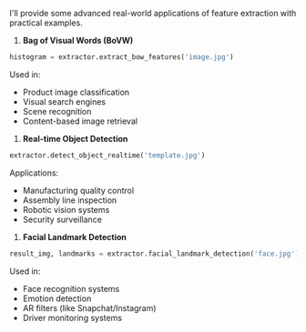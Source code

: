 I'll provide some advanced real-world applications of feature extraction with practical examples.


1. **Bag of Visual Words (BoVW)**
```python
histogram = extractor.extract_bow_features('image.jpg')
```
Used in:
- Product image classification
- Visual search engines
- Scene recognition
- Content-based image retrieval

1. **Real-time Object Detection**
```python
extractor.detect_object_realtime('template.jpg')
```
Applications:
- Manufacturing quality control
- Assembly line inspection
- Robotic vision systems
- Security surveillance

1. **Facial Landmark Detection**
```python
result_img, landmarks = extractor.facial_landmark_detection('face.jpg')
```
Used in:
- Face recognition systems
- Emotion detection
- AR filters (like Snapchat/Instagram)
- Driver monitoring systems

